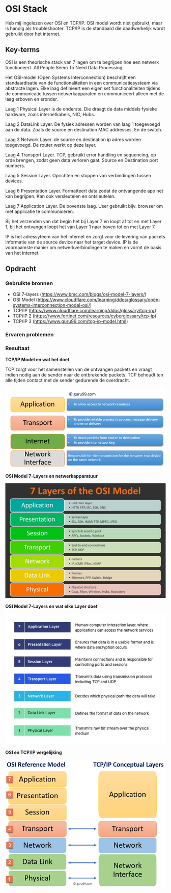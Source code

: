 # OSI Stack
Heb mij ingelezen over OSI en TCP/IP. OSI model wordt niet gebruikt, maar is handig als troubleshooter. TCP/IP is de standaard die daadwerkelijk wordt gebruikt door het internet.

## Key-terms
OSI is een theorische stack van 7 lagen om te begrijpen hoe een netwerk functioneert. All People Seem To Need Data Processing.

Het OSI-model (Open Systems Interconnection) beschrijft een standaardisatie van de functionaliteiten in een communicatiesysteem via abstracte lagen. Elke laag definieert een eigen set functionaliteiten tijdens de communicatie tussen netwerkapparaten en communiceert alleen met de laag erboven en eronder.

Laag 1 Physical Layer is de onderste. Die draagt de data middels fysieke hardware, zoals internetkabels, NIC, Hubs.

Laag 2 DataLink Layer. De fysiek adressen worden van laag 1 toegevoegd aan de data. Zoals de source en destination MAC addresses. En de switch.

Laag 3 Network Layer. de source en destination ip adres worden toegevoegd. De router werkt op deze layer.

Laag 4 Transport Layer. TCP, gebruikt error handling en sequencing, op orde brengen, zodat geen data verloren gaat. Source en Destination port numbers.

Laag 5 Session Layer. Oprichten en stoppen van verbindingen tussen devices.

Laag 6 Presentation Layer. Formatteert data zodat de ontvangende app het kan begrijpen. Kan ook versleutelen en ontsleutelen.

Laag 7 Application Layer. De bovenste laag. User gebruikt bijv. browser om met applicatie te communiceren.

Bij het verzenden van dat begin het bij Layer 7 en loopt af tot en met Layer 1, bij het ontvangen loopt het van Layer 1 naar boven tot en met Layer 7.

IP is het adressyteem van het internet en zorgt voor de levering van packets informatie van de source device naar het target device. IP is de voornaamste manier om netwerkverbindingen te maken en vormt de basis van het internet. 
## Opdracht
### Gebruikte bronnen
* OSI 7-layers (https://www.bmc.com/blogs/osi-model-7-layers/)
* OSI Model (https://www.cloudflare.com/learning/ddos/glossary/open-systems-interconnection-model-osi/)
* TCP/IP (https://www.cloudflare.com/learning/ddos/glossary/tcp-ip/)
* TCP/IP 2 (https://www.fortinet.com/resources/cyberglossary/tcp-ip)
* TCP/IP 3 (https://www.guru99.com/tcp-ip-model.html)

### Ervaren problemen

### Resultaat
__TCP/IP Model en wat het doet__

TCP zorgt voor het samenstellen van de ontvangen packets en vraagt indien nodig aan de sender naar de ontbrekende packets. TCP behoudt ten alle tijden contact met de sender gedurende de overdracht.

![Alt text](../00_includes/TCP.jpeg)

__OSI Model 7-Layers en netwerkapparatuur__

![Alt text](../00_includes/OSI7devices.jpg)

__OSI Model 7-Layers en wat elke Layer doet__

![Alt text](../00_includes/OSI-7-layers.jpg)

__OSI en TCP/IP vergelijking__

![Alt text](../00_includes/OSI-TCP-ip.webp)

